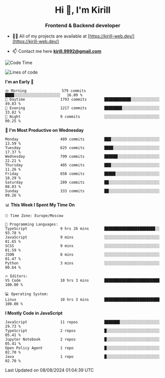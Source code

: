 <h1 align="center">Hi 👋, I'm Kirill</h1>
<h3 align="center">Frontend & Backend developer</h3>

- 👨‍💻 All of my projects are available at [https://kirill-web.dev/](https://kirill-web.dev/)

- 📫 Contact me here **kirill.9992@gmail.com**











<!--START_SECTION:waka-->
![Code Time](http://img.shields.io/badge/Code%20Time-1%2C915%20hrs%2054%20mins-blue)

![Lines of code](https://img.shields.io/badge/From%20Hello%20World%20I%27ve%20Written-4.1%20million%20lines%20of%20code-blue)

**I'm an Early 🐤** 

```text
🌞 Morning                579 commits         ████░░░░░░░░░░░░░░░░░░░░░   16.09 % 
🌆 Daytime                1793 commits        ████████████░░░░░░░░░░░░░   49.83 % 
🌃 Evening                1217 commits        ████████░░░░░░░░░░░░░░░░░   33.82 % 
🌙 Night                  9 commits           ░░░░░░░░░░░░░░░░░░░░░░░░░   00.25 % 
```
📅 **I'm Most Productive on Wednesday** 

```text
Monday                   489 commits         ███░░░░░░░░░░░░░░░░░░░░░░   13.59 % 
Tuesday                  625 commits         ████░░░░░░░░░░░░░░░░░░░░░   17.37 % 
Wednesday                799 commits         ██████░░░░░░░░░░░░░░░░░░░   22.21 % 
Thursday                 405 commits         ███░░░░░░░░░░░░░░░░░░░░░░   11.26 % 
Friday                   658 commits         █████░░░░░░░░░░░░░░░░░░░░   18.29 % 
Saturday                 289 commits         ██░░░░░░░░░░░░░░░░░░░░░░░   08.03 % 
Sunday                   333 commits         ██░░░░░░░░░░░░░░░░░░░░░░░   09.26 % 
```


📊 **This Week I Spent My Time On** 

```text
🕑︎ Time Zone: Europe/Moscow

💬 Programming Languages: 
TypeScript               9 hrs 26 mins       ███████████████████████░░   93.78 % 
JavaScript               9 mins              ░░░░░░░░░░░░░░░░░░░░░░░░░   01.65 % 
SCSS                     9 mins              ░░░░░░░░░░░░░░░░░░░░░░░░░   01.59 % 
JSON                     8 mins              ░░░░░░░░░░░░░░░░░░░░░░░░░   01.47 % 
Python                   3 mins              ░░░░░░░░░░░░░░░░░░░░░░░░░   00.64 % 

🔥 Editors: 
VS Code                  10 hrs 3 mins       █████████████████████████   100.00 % 

💻 Operating System: 
Linux                    10 hrs 3 mins       █████████████████████████   100.00 % 
```

**I Mostly Code in JavaScript** 

```text
JavaScript               11 repos            ███████░░░░░░░░░░░░░░░░░░   29.73 % 
TypeScript               2 repos             █░░░░░░░░░░░░░░░░░░░░░░░░   05.41 % 
Jupyter Notebook         2 repos             █░░░░░░░░░░░░░░░░░░░░░░░░   05.41 % 
Open Policy Agent        1 repo              █░░░░░░░░░░░░░░░░░░░░░░░░   02.70 % 
Java                     1 repo              █░░░░░░░░░░░░░░░░░░░░░░░░   02.70 % 
```




 Last Updated on 08/08/2024 01:04:39 UTC
<!--END_SECTION:waka-->
